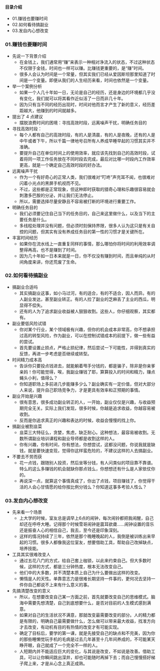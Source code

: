 #### 目录介绍
- 01.赚钱也要赚时间
- 02.如何看待搞副业
- 03.发自内心想改变





### 01.赚钱也要赚时间
- 先说一下背景介绍
    - 在金钱上，我们通常用“赚”来表示一种相对净流入的状态，不过这种状态不仅限于金钱，时间也一样可以赚。比赚钱更重要的，是“赚”时间。
    - 很多人会认为时间是一个常量，但其实我们已经从爱因斯坦那里知道了时间是一个变量。即便从我们的人生经历来看，时间也依然是一个变量。
- 举一个案例分析
    - 如果一个人几十年如一日，无论是自己的经历，还是身边的环境都几乎没有变化，我们就可以将其看作近似活了一日而非几十年。
    - 因为只有当不同的经历出现时，时间对他而言才产生了新的意义，经历差距越大，他赚到的时间就越多。
- 提出了 4 点建议
  - 摆脱浪费时间的困境：寻找高效时段，远离噪声干扰，明确任务目的
- 寻找高效时段：
    - 每个人都有自己的高效时段，有的人是清晨，有的人是夜晚，还有的人是中午或者下午，所以千篇一律地号召所有人养成早睡早起的习惯其实并不准确。
    - 要提升自己在单位时间上的使用效率，就应该先找到自己的高效时段，试着将同一项工作任务放在不同时段去完成，最后对比哪一时段内工作效率更高，就是一个确定自己高效时段的好办法。
- 远离噪声干扰
    - 作为一个有好奇心的正常人类，我们很难对“叮咚”声充耳不闻，也很难对闪着小光点的黑屏手机视而不见。
    - 不过，这些都是正常现象，但这种即时获取的猎奇心理和乐趣很容易就会刺激多巴胺的分泌，并让我们无法停止。
    - 所以，需要选择尽量安静且不容易被打断的环境进行重要工作。
- 明确任务目的
    - 我们必须要记住自己当下的任务目的，自己来这里做什么，以及当下的主要任务是什么。
    - 多线程处理并没有问题，但必须时刻保持界限，很多人认为这只是有关自控的问题，但其实有没有养成任务目的第一性的习惯才是关键所在。
- 丰富时间经历
    - 如果你在流水线上一直重复同样的事情，那么哪怕你将时间的利用效率调整得再高，也不是赚到了时间。
    - 因为几十年如一日本来就是一日，你不仅没有赚到时间，而且单纯的从时间角度来讲，你还荒废了生命。



### 02.如何看待搞副业
- 搞副业合适吗
    - 其实搞副业这事，如小马过河，有的适合，有的不适合，因人而异。有的人副业发达，甚至副业转正。有的人捡了副业的芝麻丢了主业的西瓜，明显得不偿失。
    - 还有的人为了追求副业收益被人狠狠收割。这些人，你仔细观察，其实都有。
- 副业要低风险试错
    - 你对某个行业，某个领域极有兴趣，但你的机会成本非常高，你不想承担过高的转型风险，作为副业，可以在控制试错成本的前提下，做一些有益的尝试。
    - 首先要设置止损点，严格止损纪律，然后尝试一下可能性，并得到真实的反馈，再进一步考虑是否继续或转型。
- 时间精力成本高
    - 告诉你只要投点钱进去，就能躺着甩手分钱的，都是骗子，除非是你亲爹亲妈！你可能觉得，唉，我副业赚钱了耶，算算投入的时间和精力，赚点蝇头小利，值得么？
    - 你知道职场上多前进几步能赚多少么？副业确实有一定价值，但对大部分人来说，提升自己职场竞争力，才是更具有效率和正预期的事情。
- 副业开始是兴趣
    - 很有意思，很多成功副业转正的人，一开始，副业仅仅是兴趣，与收益预期完全无关。实际上我们发现，很多时候，你越是追求收益，你越容易被收割。
    - 反而是你追求真正的兴趣和表达的时候，收益会慢慢的找上你。
- 搞副业被割韭菜
    - 韭菜三大特征么，贪婪，焦虑，缺乏耐心。这种想法，最容易被收割。无数所谓副业培训课程和副业导师都是收割这样的人。
    - 你有兴趣，你有时间，你有想法，你想尝试，这都没问题，你说我就是缺钱，就是要快速变现，觉得你这样蛮危险的，不建议这样的人去搞副业。
- 不要去不劳而获
    - 花一点钱，跟随别人投资，然后坐等分钱，有人问类似的项目靠不靠谱。特么的这么多赚钱的机会就缺你那点钱么，你想想还有什么是人家依仗你的。
    - 再说深一点，就算这个事情真成了，你出了点钱，项目赚钱了，你觉得干活的人会心甘情愿的给你按比例分钱么？你知道这事多考验人性么？


### 03.发自内心想改变
- 先来看一个场景
    - 上大学的时候，室友总是调早上6点的闹钟，每次闹铃都把我闹醒，自己却还在呼呼大睡。记得那个时候雪哥闹钟是震耳欲聋……闹钟设置的音乐还是振奋人心的相信自己，我去，至今还是印象深刻。
    - 这样的情况持续了三年，依然是那个晚睡晚起的人，我倒是被训练出来早起的习惯。很多人都像我这位室友，想要借助工具，帮助自己改掉缺点，培养技能。
- 工具其实很难改变人
    - 通过五花八门的方式，给自己套上枷锁，以此来约束自己。但大多数时候，这样的方式，都是三分钟热度，根本无法改变自己。
    - 他们中的大多数，并不清楚本质上自己为什么要做出这样的改变。
    - 懒惰是人的天性。单靠意志力是很难长期坚持一件事的，更何况去坚持一件你自己都说不上来有什么意义的事。
- 先搞清楚改变的意义
    - 所以，在想要改变自己某一方面之前，首先就要改变自己的思维模式。脑海中需要先想清楚，自己到底想要什么，是否对目前的人生模式感到满意。
    - 如果对自己的生活状况不满意，那就改变最需要改变的部分。人的精力都是有限的，明确自己最需要做什么，怎么做可以带来最大收益，找准方向才去改变，有动机有目的有热情的改变才有可能实现。
    - 确定了目标后，要学的第一课，就是先接受自己的缺点和不完美，因为你的那些睡懒觉玩手机的毛病是过去几年甚至十几年间养成的，不可能某天睁开眼，自己就成了一个完全不一样的人。
    - 人短期内并不能适应巨大的变化，与其说是改变，不如说是改善。借助工具，可以让你瞬间跳出深井，却也可能随时再掉下去；而自己慢慢搭好梯子爬上来，才是从心念上真正成熟。








